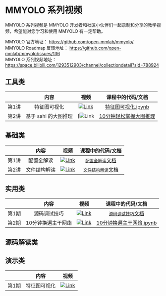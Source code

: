 # MMYOLO 系列视频

MMYOLO 系列视频是 MMYOLO 开发者和社区小伙伴们一起录制和分享的教学视频，希望能对您学习和使用 MMYOLO 有一定帮助。

MMYOLO 官方地址： https://github.com/open-mmlab/mmyolo/  
MMYOLO Roadmap 反馈地址： https://github.com/open-mmlab/mmyolo/issues/136  
MMYOLO 系列视频地址： https://space.bilibili.com/1293512903/channel/collectiondetail?sid=788924

## 工具类

|       |     内容     |                                                                          视频                                                                          |                               课程中的代码/文档                               |
| :---: | :----------: | :----------------------------------------------------------------------------------------------------------------------------------------------------: | :---------------------------------------------------------------------------: |
| 第1讲 | 特征图可视化 | [![Link](https://i2.hdslb.com/bfs/archive/480a0eb41fce26e0acb65f82a74501418eee1032.jpg@112w_63h_1c.webp)](https://www.bilibili.com/video/BV188411s7o8) | [特征图可视化.ipynb](codes/MMYOLO_tutorials/[工具类第一期]特征图可视化.ipynb) |
| 第2讲 | 基于 sahi 的大图推理 | [![Link](https://i0.hdslb.com/bfs/archive/62c41f508dbcf63a4c721738171612d2d7069ac2.jpg@112w_63h_1c.webp) | [10分钟轻松掌握大图推理](codes/MMYOLO_tutorials/[工具类第二期]10分钟轻松掌握大图推理.ipynb) |

## 基础类

|       |    内容    |                                                                         视频                                                                          |                     课程中的代码/文档                      |
| :---: | :--------: | :---------------------------------------------------------------------------------------------------------------------------------------------------: | :--------------------------------------------------------: |
| 第1讲 | 配置全解读 | [![Link](http://i1.hdslb.com/bfs/archive/e06daf640ea39b3c0700bb4dc758f1a253f33e13.jpg@112w_63h_1c.webp)](https://www.bilibili.com/video/BV1214y157ck) | [`配置全解读`文档](https://zhuanlan.zhihu.com/p/577715188) |
| 第2讲 | 文件结构解读 | [![Link](http://i2.hdslb.com/bfs/archive/41030efb84d0cada06d5451c1e6e9bccc0cdb5a3.jpg@112w_63h_1c.webp)](https://www.bilibili.com/video/BV1LP4y117jS) | [`文件结构解读`文档](https://zhuanlan.zhihu.com/p/584807195) |

## 实用类

|       |     内容     |                                                                         视频                                                                          |                               课程中的代码/文档                               |
| :---: | :----------: | :---------------------------------------------------------------------------------------------------------------------------------------------------: | :---------------------------------------------------------------------------: |
| 第1期 | 源码调试技巧 | [![Link](http://i2.hdslb.com/bfs/archive/790d2422c879ff20488910da1c4422b667ea6af7.jpg@112w_63h_1c.webp)](https://www.bilibili.com/video/BV1N14y1V7mB) | [`源码调试技巧`文档](https://zhuanlan.zhihu.com/p/580885852)|
| 第2期 | 10分钟换遍主干网络 | [![Link](http://i0.hdslb.com/bfs/archive/c51f1aef7c605856777249a7b4478f44bd69f3bd.jpg@112w_63h_1c.webp)](https://www.bilibili.com/video/BV1JG4y1d7GC) | [10分钟换遍主干网络.ipynb](codes/MMYOLO_tutorials/[实用类第二期]10分钟换遍主干网络.ipynb) |

## 源码解读类

## 演示类

|       |     内容     |                                                                         视频                                                                          |
| :---: | :----------: | :---------------------------------------------------------------------------------------------------------------------------------------------------: |
| 第1期 | 特征图可视化 | [![Link](http://i0.hdslb.com/bfs/archive/081f300c84d6556f40d984cfbe801fc0644ff449.jpg@112w_63h_1c.webp)](https://www.bilibili.com/video/BV1je4y1478R) |
